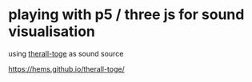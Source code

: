 # playing with p5 / three js for sound visualisation

using [therall-toge](https://soundcloud.com/hems/therall-toge) as sound source

https://hems.github.io/therall-toge/